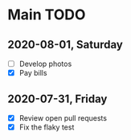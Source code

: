 # Main TODO

## 2020-08-01, Saturday

- [ ] Develop photos
- [X] Pay bills

## 2020-07-31, Friday

- [X] Review open pull requests
- [X] Fix the flaky test
